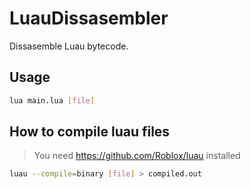 # LuauDissasembler
Dissasemble Luau bytecode.

## Usage
```bash
lua main.lua [file]
```

## How to compile luau files
> You need https://github.com/Roblox/luau installed

```bash
luau --compile=binary [file] > compiled.out
```
